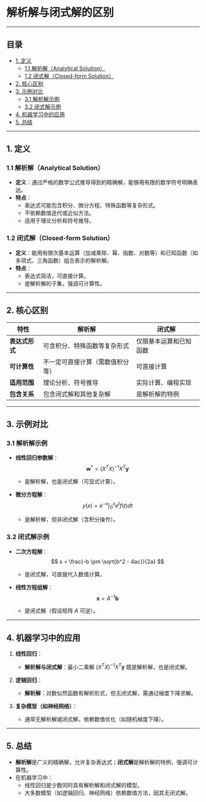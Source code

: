 # 解析解与闭式解的区别

---

## 目录
- [1. 定义](#1-定义)
  - [1.1 解析解（Analytical Solution）](#11-解析解analytical-solution)
  - [1.2 闭式解（Closed-form Solution）](#12-闭式解closed-form-solution)
- [2. 核心区别](#2-核心区别)
- [3. 示例对比](#3-示例对比)
  - [3.1 解析解示例](#31-解析解示例)
  - [3.2 闭式解示例](#32-闭式解示例)
- [4. 机器学习中的应用](#4-机器学习中的应用)
- [5. 总结](#5-总结)

---

## 1. 定义

### 1.1 解析解（Analytical Solution）
- **定义**：通过严格的数学公式推导得到的精确解，能够用有限的数学符号明确表达。
- **特点**：
  - 表达式可能包含积分、微分方程、特殊函数等复杂形式。
  - 不依赖数值迭代或近似方法。
  - 适用于理论分析和符号推导。

### 1.2 闭式解（Closed-form Solution）
- **定义**：能用有限次基本运算（加减乘除、幂、指数、对数等）和已知函数（如多项式、三角函数）组合表示的解析解。
- **特点**：
  - 表达式简洁，可直接计算。
  - 是解析解的子集，强调可计算性。

---

## 2. 核心区别

| **特性**          | 解析解                          | 闭式解                          |
|--------------------|---------------------------------|---------------------------------|
| **表达式形式**     | 可含积分、特殊函数等复杂形式     | 仅限基本运算和已知函数          |
| **可计算性**       | 不一定可直接计算（需数值积分等） | 可直接计算                      |
| **适用范围**       | 理论分析、符号推导              | 实际计算、编程实现              |
| **包含关系**       | 包含闭式解和其他复杂解          | 是解析解的特例                  |

---

## 3. 示例对比

### 3.1 解析解示例
- **线性回归参数解**：  
  $$
  \mathbf{w}^* = (X^T X)^{-1} X^T \mathbf{y}
  $$
  - 是解析解，也是闭式解（可显式计算）。

- **微分方程解**：  
  $$
  y(x) = e^{-x} \int_0^x e^t f(t) dt
  $$
  - 是解析解，但非闭式解（含积分操作）。

### 3.2 闭式解示例
- **二次方程解**：  
  $$
  x = \frac{-b \pm \sqrt{b^2 - 4ac}}{2a}
  $$
  - 是闭式解，可直接代入数值计算。

- **线性方程组解**：  
  $$
  \mathbf{x} = A^{-1} \mathbf{b}
  $$
  - 是闭式解（假设矩阵 $A$ 可逆）。

---

## 4. 机器学习中的应用

1. **线性回归**：
   - **解析解与闭式解**：最小二乘解 $(X^T X)^{-1} X^T \mathbf{y}$ 既是解析解，也是闭式解。

2. **逻辑回归**：
   - **解析解**：对数似然函数有解析形式，但无闭式解，需通过梯度下降求解。

3. **复杂模型（如神经网络）**：
   - 通常无解析解或闭式解，依赖数值优化（如随机梯度下降）。

---

## 5. 总结
- **解析解**是广义的精确解，允许复杂表达式；**闭式解**是解析解的特例，强调可计算性。
- 在机器学习中：
  - 线性回归是少数同时具有解析解和闭式解的模型。
  - 大多数模型（如逻辑回归、神经网络）依赖数值方法，因其无闭式解。